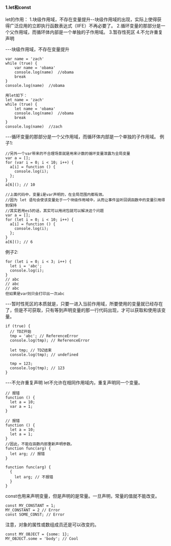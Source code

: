 #### 1.let和const

let的作用：
1.块级作用域，不存在变量提升--块级作用域的出现，实际上使得获得广泛应用的立即执行函数表达式（IIFE）不再必要了。
2.循环变量的那部分是一个父作用域，而循环体内部是一个单独的子作用域。
3.暂存性死区
4.不允许重复声明

---块级作用域，不存在变量提升
```
var name = 'zach'
while (true) {
    var name = 'obama'
    console.log(name)  //obama
    break
}
console.log(name)  //obama

用let如下：
let name = 'zach'
while (true) {
    let name = 'obama'
    console.log(name)  //obama
    break
}
console.log(name)  //zach
```

---循环变量的那部分是一个父作用域，而循环体内部是一个单独的子作用域。
例子1:
```
//另外一个var带来的不合理场景就是用来计数的循环变量泄露为全局变量
var a = [];
for (var i = 0; i < 10; i++) {
  a[i] = function () {
    console.log(i);
  };
}
a[6](); // 10

//上面代码中，变量i是var声明的，在全局范围内都有效。
//因为 let 语句会使该变量处于一个块级作用域中，从而让事件监听回调函数中的变量引用得到保持
//其实若用es5的话，其实可以用闭包就可以解决这个问题
var a = [];
for (let i = 0; i < 10; i++) {
  a[i] = function () {
    console.log(i);
  };
}
a[6](); // 6
```
例子2:
```
for (let i = 0; i < 3; i++) {
  let i = 'abc';
  console.log(i);
}
// abc
// abc
// abc
但如果是var则只会打印出一次abc
```

---暂时性死区的本质就是，只要一进入当前作用域，所要使用的变量就已经存在了，但是不可获取，只有等到声明变量的那一行代码出现，才可以获取和使用该变量。
```
if (true) {
  // TDZ开始
  tmp = 'abc'; // ReferenceError
  console.log(tmp); // ReferenceError

  let tmp; // TDZ结束
  console.log(tmp); // undefined

  tmp = 123;
  console.log(tmp); // 123
}
```

---不允许重复声明
let不允许在相同作用域内，重复声明同一个变量。
```
// 报错
function () {
  let a = 10;
  var a = 1;
}

// 报错
function () {
  let a = 10;
  let a = 1;
}
//因此，不能在函数内部重新声明参数。
function func(arg) {
  let arg; // 报错
}

function func(arg) {
  {
    let arg; // 不报错
  }
}
```

const也用来声明变量，但是声明的是常量。一旦声明，常量的值就不能改变。

```
const MY_CONSTANT = 1;
MY_CONSTANT = 2 // Error
const SOME_CONST; // Error
```

注意，对象的属性或数组成员还是可以改变的。

```
const MY_OBJECT = {some: 1};
MY_OBJECT.some = 'body'; // Cool
```
